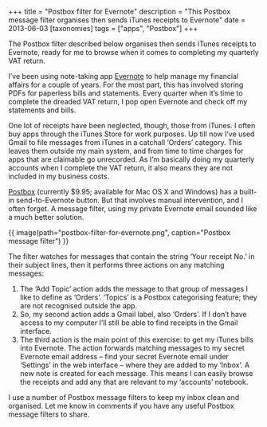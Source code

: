 +++
title = "Postbox filter for Evernote"
description = "This Postbox message filter organises then sends iTunes receipts to Evernote"
date = 2013-06-03
[taxonomies]
tags = ["apps", "Postbox"]
+++

The Postbox filter described below organises then sends iTunes receipts to Evernote, ready for me to browse when it comes to completing my quarterly VAT return.

I’ve been using note-taking app [Evernote](https://evernote.com) to help manage my financial affairs for a couple of years. For the most part, this has involved storing PDFs for paperless bills and statements. Every quarter when it’s time to complete the dreaded VAT return, I pop open Evernote and check off my statements and bills.

One lot of receipts have been neglected, though, those from iTunes. I often buy apps through the iTunes Store for work purposes. Up till now I’ve used Gmail to file messages from iTunes in a catchall ‘Orders’ category. This leaves them outside my main system, and from time to time charges for apps that are claimable go unrecorded. As I’m basically doing my quarterly accounts when I complete the VAT return, it also means they are not included in my business costs.

[Postbox](http://www.postbox-inc.com) (currently $9.95; available for Mac OS X and Windows) has a built-in send-to-Evernote button. But that involves manual intervention, and I often forget. A message filter, using my private Evernote email sounded like a much better solution.

{{ image(path="postbox-filter-for-evernote.png", caption="Postbox message filter") }}

The filter watches for messages that contain the string ‘Your receipt No.’ in their subject lines, then it performs three actions on any matching messages:

1. The ‘Add Topic’ action adds the message to that group of messages I like to define as ‘Orders’. ‘Topics’ is a Postbox categorising feature; they are not recognised outside the app.
2. So, my second action adds a Gmail label, also ‘Orders’. If I don’t have access to my computer I’ll still be able to find receipts in the Gmail interface.
3. The third action is the main point of this exercise: to get my iTunes bills into Evernote. The action forwards matching messages to my secret Evernote email address – find your secret Evernote email under ‘Settings’ in the web interface – where they are added to my ‘Inbox’. A new note is created for each message. This means I can easily browse the receipts and add any that are relevant to my ‘accounts’ notebook.

I use a number of Postbox message filters to keep my inbox clean and organised. Let me know in comments if you have any useful Postbox message filters to share.